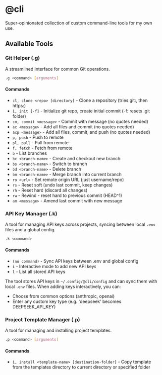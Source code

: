 # @cli

Super-opinionated collection of custom command-line tools for my own use.

## Available Tools

### Git Helper (.g)

A streamlined interface for common Git operations.

```bash
.g <command> [arguments]
```

#### Commands

- `cl, clone <repo> [directory]` - Clone a repository (tries git:, then https:)
- `i, init [-f]` - Initialize git repo, create initial commit (-f: resets .git folder)
- `cm, commit <message>` - Commit with message (no quotes needed)
- `ac <message>` - Add all files and commit (no quotes needed)
- `acp <message>` - Add all files, commit, and push (no quotes needed)
- `p, push` - Push to remote
- `pl, pull` - Pull from remote
- `f, fetch` - Fetch from remote
- `b` - List branches
- `bc <branch-name>` - Create and checkout new branch
- `bs <branch-name>` - Switch to branch
- `bd <branch-name>` - Delete branch
- `bm <branch-name>` - Merge branch into current branch
- `ro <url>` - Set remote origin URL (just username/repo)
- `rs` - Reset soft (undo last commit, keep changes)
- `rh` - Reset hard (discard all changes)
- `rw` - Rewind - reset hard to previous commit (HEAD^1)
- `am <message>` - Amend last commit with new message

### API Key Manager (.k)

A tool for managing API keys across projects, syncing between local `.env` files and a global config.

```bash
.k <command>
```

#### Commands

- `(no command)` - Sync API keys between .env and global config
- `i` - Interactive mode to add new API keys
- `l` - List all stored API keys

The tool stores API keys in `~/.config/@cli/config` and can sync them with local `.env` files. When adding keys interactively, you can:

- Choose from common options (anthropic, openai)
- Enter any custom key type (e.g. 'deepseek' becomes DEEPSEEK_API_KEY)

### Project Template Manager (.p)

A tool for managing and installing project templates.

```bash
.p <command> [arguments]
```

#### Commands

- `i, install <template-name> [destination-folder]` - Copy template from the templates directory to current directory or specified folder
